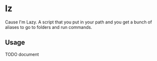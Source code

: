 # lz
Cause I'm Lazy. A script that you put in your path and you get a bunch of aliases to go to folders and run commands.

## Usage
TODO document